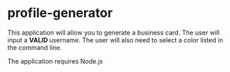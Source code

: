 # profile-generator

This application will allow you to generate a business card. The user will input a <strong> VALID </strong> username. The user will also need to select a color listed in the command line. 

The application requires Node.js